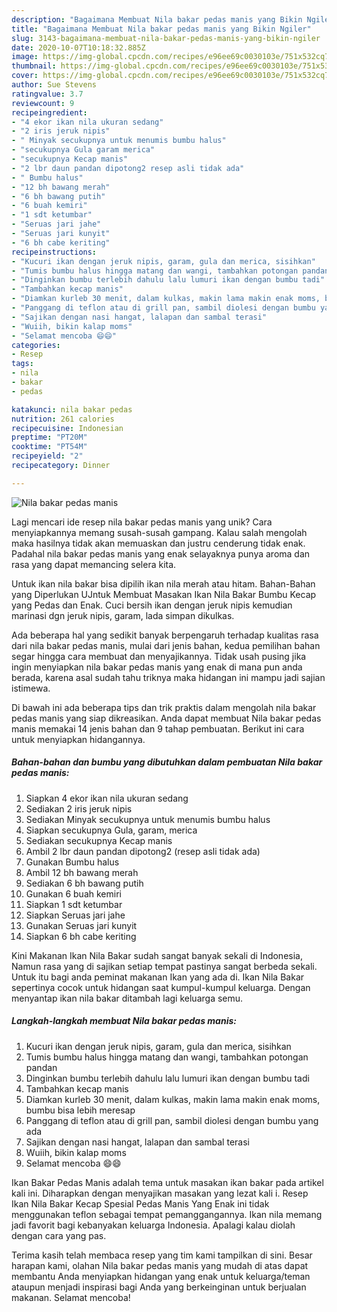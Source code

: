 ```yaml
---
description: "Bagaimana Membuat Nila bakar pedas manis yang Bikin Ngiler"
title: "Bagaimana Membuat Nila bakar pedas manis yang Bikin Ngiler"
slug: 3143-bagaimana-membuat-nila-bakar-pedas-manis-yang-bikin-ngiler
date: 2020-10-07T10:18:32.885Z
image: https://img-global.cpcdn.com/recipes/e96ee69c0030103e/751x532cq70/nila-bakar-pedas-manis-foto-resep-utama.jpg
thumbnail: https://img-global.cpcdn.com/recipes/e96ee69c0030103e/751x532cq70/nila-bakar-pedas-manis-foto-resep-utama.jpg
cover: https://img-global.cpcdn.com/recipes/e96ee69c0030103e/751x532cq70/nila-bakar-pedas-manis-foto-resep-utama.jpg
author: Sue Stevens
ratingvalue: 3.7
reviewcount: 9
recipeingredient:
- "4 ekor ikan nila ukuran sedang"
- "2 iris jeruk nipis"
- " Minyak secukupnya untuk menumis bumbu halus"
- "secukupnya Gula garam merica"
- "secukupnya Kecap manis"
- "2 lbr daun pandan dipotong2 resep asli tidak ada"
- " Bumbu halus"
- "12 bh bawang merah"
- "6 bh bawang putih"
- "6 buah kemiri"
- "1 sdt ketumbar"
- "Seruas jari jahe"
- "Seruas jari kunyit"
- "6 bh cabe keriting"
recipeinstructions:
- "Kucuri ikan dengan jeruk nipis, garam, gula dan merica, sisihkan"
- "Tumis bumbu halus hingga matang dan wangi, tambahkan potongan pandan"
- "Dinginkan bumbu terlebih dahulu lalu lumuri ikan dengan bumbu tadi"
- "Tambahkan kecap manis"
- "Diamkan kurleb 30 menit, dalam kulkas, makin lama makin enak moms, bumbu bisa lebih meresap"
- "Panggang di teflon atau di grill pan, sambil diolesi dengan bumbu yang ada"
- "Sajikan dengan nasi hangat, lalapan dan sambal terasi"
- "Wuiih, bikin kalap moms"
- "Selamat mencoba 😄😄"
categories:
- Resep
tags:
- nila
- bakar
- pedas

katakunci: nila bakar pedas 
nutrition: 261 calories
recipecuisine: Indonesian
preptime: "PT20M"
cooktime: "PT54M"
recipeyield: "2"
recipecategory: Dinner

---
```



![Nila bakar pedas manis](https://img-global.cpcdn.com/recipes/e96ee69c0030103e/751x532cq70/nila-bakar-pedas-manis-foto-resep-utama.jpg)

Lagi mencari ide resep nila bakar pedas manis yang unik? Cara menyiapkannya memang susah-susah gampang. Kalau salah mengolah maka hasilnya tidak akan memuaskan dan justru cenderung tidak enak. Padahal nila bakar pedas manis yang enak selayaknya punya aroma dan rasa yang dapat memancing selera kita.

Untuk ikan nila bakar bisa dipilih ikan nila merah atau hitam. Bahan-Bahan yang Diperlukan UJntuk Membuat Masakan Ikan Nila Bakar Bumbu Kecap yang Pedas dan Enak. Cuci bersih ikan dengan jeruk nipis kemudian marinasi dgn jeruk nipis, garam, lada simpan dikulkas.

Ada beberapa hal yang sedikit banyak berpengaruh terhadap kualitas rasa dari nila bakar pedas manis, mulai dari jenis bahan, kedua pemilihan bahan segar hingga cara membuat dan menyajikannya. Tidak usah pusing jika ingin menyiapkan nila bakar pedas manis yang enak di mana pun anda berada, karena asal sudah tahu triknya maka hidangan ini mampu jadi sajian istimewa.


Di bawah ini ada beberapa tips dan trik praktis dalam mengolah nila bakar pedas manis yang siap dikreasikan. Anda dapat membuat Nila bakar pedas manis memakai 14 jenis bahan dan 9 tahap pembuatan. Berikut ini cara untuk menyiapkan hidangannya.

<!--inarticleads1-->

##### Bahan-bahan dan bumbu yang dibutuhkan dalam pembuatan Nila bakar pedas manis:

1. Siapkan 4 ekor ikan nila ukuran sedang
1. Sediakan 2 iris jeruk nipis
1. Sediakan  Minyak secukupnya untuk menumis bumbu halus
1. Siapkan secukupnya Gula, garam, merica
1. Sediakan secukupnya Kecap manis
1. Ambil 2 lbr daun pandan dipotong2 (resep asli tidak ada)
1. Gunakan  Bumbu halus
1. Ambil 12 bh bawang merah
1. Sediakan 6 bh bawang putih
1. Gunakan 6 buah kemiri
1. Siapkan 1 sdt ketumbar
1. Siapkan Seruas jari jahe
1. Gunakan Seruas jari kunyit
1. Siapkan 6 bh cabe keriting


Kini Makanan Ikan Nila Bakar sudah sangat banyak sekali di Indonesia, Namun rasa yang di sajikan setiap tempat pastinya sangat berbeda sekali. Untuk itu bagi anda peminat makanan Ikan yang ada di. Ikan Nila Bakar sepertinya cocok untuk hidangan saat kumpul-kumpul keluarga. Dengan menyantap ikan nila bakar ditambah lagi keluarga semu. 

<!--inarticleads2-->

##### Langkah-langkah membuat Nila bakar pedas manis:

1. Kucuri ikan dengan jeruk nipis, garam, gula dan merica, sisihkan
1. Tumis bumbu halus hingga matang dan wangi, tambahkan potongan pandan
1. Dinginkan bumbu terlebih dahulu lalu lumuri ikan dengan bumbu tadi
1. Tambahkan kecap manis
1. Diamkan kurleb 30 menit, dalam kulkas, makin lama makin enak moms, bumbu bisa lebih meresap
1. Panggang di teflon atau di grill pan, sambil diolesi dengan bumbu yang ada
1. Sajikan dengan nasi hangat, lalapan dan sambal terasi
1. Wuiih, bikin kalap moms
1. Selamat mencoba 😄😄


Ikan Bakar Pedas Manis adalah tema untuk masakan ikan bakar pada artikel kali ini. Diharapkan dengan menyajikan masakan yang lezat kali i. Resep Ikan Nila Bakar Kecap Spesial Pedas Manis Yang Enak ini tidak menggunakan teflon sebagai tempat pemanggangannya. Ikan nila memang jadi favorit bagi kebanyakan keluarga Indonesia. Apalagi kalau diolah dengan cara yang pas. 

Terima kasih telah membaca resep yang tim kami tampilkan di sini. Besar harapan kami, olahan Nila bakar pedas manis yang mudah di atas dapat membantu Anda menyiapkan hidangan yang enak untuk keluarga/teman ataupun menjadi inspirasi bagi Anda yang berkeinginan untuk berjualan makanan. Selamat mencoba!
